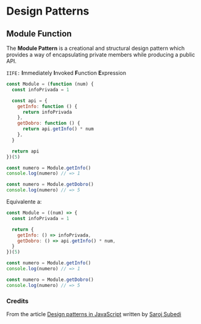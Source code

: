 # Design Patterns

## Module Function

The **Module Pattern** is a creational and structural design pattern which provides a way of encapsulating private members while producing a public API.

`IIFE:` **I**mmediately **I**nvoked **F**unction **E**xpression

```js
const Module = (function (num) {
  const infoPrivada = 1

  const api = {
    getInfo: function () {
      return infoPrivada
    },
    getDobro: function () {
      return api.getInfo() * num
    },
  }

  return api
})(5)

const numero = Module.getInfo()
console.log(numero) // => 1

const numero = Module.getDobro()
console.log(numero) // => 5
```

Equivalente a:

```js
const Module = ((num) => {
  const infoPrivada = 1

  return {
    getInfo: () => infoPrivada,
    getDobro: () => api.getInfo() * num,
  }
})(5)

const numero = Module.getInfo()
console.log(numero) // => 1

const numero = Module.getDobro()
console.log(numero) // => 5
```

### Credits

From the article [Design patterns in JavaScript](https://levelup.gitconnected.com/design-patterns-in-javascript-bbef243a5044) written by [Saroj Subedi](https://kaissaroj.medium.com/)
